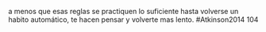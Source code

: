 a menos que esas reglas se practiquen lo suficiente hasta volverse un habito automático, te hacen pensar y volverte mas lento.
#Atkinson2014 104